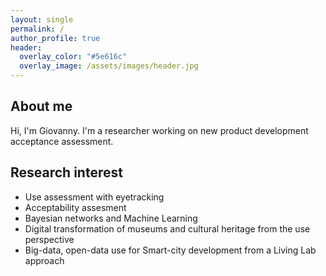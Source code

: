 ```yaml
---
layout: single
permalink: /
author_profile: true
header:
  overlay_color: "#5e616c"
  overlay_image: /assets/images/header.jpg
---
```


## About me

Hi, I'm Giovanny. I'm a researcher working on new product development acceptance assessment.


## Research interest

- Use assessment with eyetracking
- Acceptability assesment
- Bayesian networks and Machine Learning
- Digital transformation of museums and cultural heritage from the use perspective
- Big-data, open-data use for Smart-city development from a Living Lab approach

